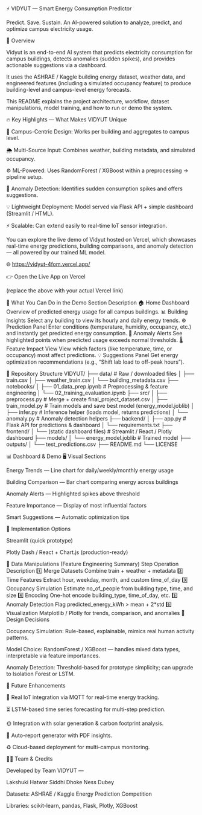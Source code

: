 ⚡ VIDYUT — Smart Energy Consumption Predictor

Predict. Save. Sustain.
An AI-powered solution to analyze, predict, and optimize campus electricity usage.

🧩 Overview

Vidyut is an end-to-end AI system that predicts electricity consumption for campus buildings, detects anomalies (sudden spikes), and provides actionable suggestions via a dashboard.

It uses the ASHRAE / Kaggle building energy dataset, weather data, and engineered features (including a simulated occupancy feature) to produce building-level and campus-level energy forecasts.

This README explains the project architecture, workflow, dataset manipulations, model training, and how to run or demo the system.

🔥 Key Highlights — What Makes VIDYUT Unique

🏫 Campus-Centric Design: Works per building and aggregates to campus level.

🌦️ Multi-Source Input: Combines weather, building metadata, and simulated occupancy.

⚙️ ML-Powered: Uses RandomForest / XGBoost within a preprocessing → pipeline setup.

🚨 Anomaly Detection: Identifies sudden consumption spikes and offers suggestions.

💡 Lightweight Deployment: Model served via Flask API + simple dashboard (Streamlit / HTML).

⚡ Scalable: Can extend easily to real-time IoT sensor integration.



You can explore the live demo of Vidyut hosted on Vercel, which showcases real-time energy predictions, building comparisons, and anomaly detection — all powered by our trained ML model.

🌐 https://vidyut-4fom.vercel.app/

👉 Open the Live App on Vercel

(replace the above with your actual Vercel link)

🧭 What You Can Do in the Demo
Section	Description
🏠 Home Dashboard	Overview of predicted energy usage for all campus buildings.
📊 Building Insights	Select any building to view its hourly and daily energy trends.
⚙️ Prediction Panel	Enter conditions (temperature, humidity, occupancy, etc.) and instantly get predicted energy consumption.
🚨 Anomaly Alerts	See highlighted points when predicted usage exceeds normal thresholds.
🌡️ Feature Impact View	View which factors (like temperature, time, or occupancy) most affect predictions.
💡 Suggestions Panel	Get energy optimization recommendations (e.g., “Shift lab load to off-peak hours”).



📁 Repository Structure
VIDYUT/
├── data/                           # Raw / downloaded files
│   ├── train.csv
│   ├── weather_train.csv
│   └── building_metadata.csv
├── notebooks/
│   ├── 01_data_prep.ipynb          # Preprocessing & feature engineering
│   └── 02_training_evaluation.ipynb
├── src/
│   ├── preprocess.py               # Merge + create final_project_dataset.csv
│   ├── train_model.py              # Train models and save best model (energy_model.joblib)
│   ├── infer.py                    # Inference helper (loads model, returns predictions)
│   └── anomaly.py                  # Anomaly detection helpers
├── backend/
│   ├── app.py                      # Flask API for predictions & dashboard
│   └── requirements.txt
├── frontend/
│   └── (static dashboard files)    # Streamlit / React / Plotly dashboard
├── models/
│   └── energy_model.joblib         # Trained model
├── outputs/
│   └── test_predictions.csv
├── README.md
└── LICENSE



📊 Dashboard & Demo
🖥️ Visual Sections

Energy Trends — Line chart for daily/weekly/monthly energy usage

Building Comparison — Bar chart comparing energy across buildings

Anomaly Alerts — Highlighted spikes above threshold

Feature Importance — Display of most influential factors

Smart Suggestions — Automatic optimization tips

🧭 Implementation Options

Streamlit (quick prototype)

Plotly Dash / React + Chart.js (production-ready)

🧮 Data Manipulations (Feature Engineering Summary)
Step	Operation	Description
1️⃣	Merge Datasets	Combine train + weather + metadata
2️⃣	Time Features	Extract hour, weekday, month, and custom time_of_day
3️⃣	Occupancy Simulation	Estimate no_of_people from building type, time, and size
4️⃣	Encoding	One-hot encode building_type, time_of_day, etc.
5️⃣	Anomaly Detection	Flag predicted_energy_kWh > mean + 2*std
6️⃣	Visualization	Matplotlib / Plotly for trends, comparison, and anomalies
🧠 Design Decisions

Occupancy Simulation: Rule-based, explainable, mimics real human activity patterns.

Model Choice: RandomForest / XGBoost — handles mixed data types, interpretable via feature importances.

Anomaly Detection: Threshold-based for prototype simplicity; can upgrade to Isolation Forest or LSTM.

🔮 Future Enhancements

🔗 Real IoT integration via MQTT for real-time energy tracking.

⏳ LSTM-based time series forecasting for multi-step prediction.

🌞 Integration with solar generation & carbon footprint analysis.

🧾 Auto-report generator with PDF insights.

♻️ Cloud-based deployment for multi-campus monitoring.

🧑‍💻 Team & Credits

Developed by Team VIDYUT — 

 Lakshuki Hatwar
 Siddhi Dhoke
 Ness Dubey

Datasets: ASHRAE / Kaggle Energy Prediction Competition

Libraries: scikit-learn, pandas, Flask, Plotly, XGBoost




